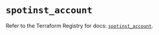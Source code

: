 # `spotinst_account`

Refer to the Terraform Registry for docs: [`spotinst_account`](https://registry.terraform.io/providers/spotinst/spotinst/1.189.0/docs/resources/account).
